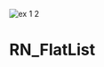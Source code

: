 ![ex 1 2](https://user-images.githubusercontent.com/64752597/212739271-1aa783a4-027c-463a-b030-4a14a81d6988.gif)
# RN_FlatList
